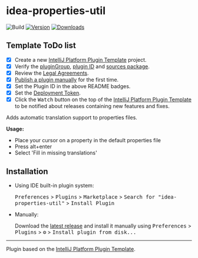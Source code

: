 # idea-properties-util

![Build](https://github.com/bwdvolde/idea-properties-util/workflows/Build/badge.svg)
[![Version](https://img.shields.io/jetbrains/plugin/v/PLUGIN_ID.svg)](https://plugins.jetbrains.com/plugin/15163-properties-translation)
[![Downloads](https://img.shields.io/jetbrains/plugin/d/PLUGIN_ID.svg)](https://plugins.jetbrains.com/plugin/15163-properties-translation)

## Template ToDo list
- [x] Create a new [IntelliJ Platform Plugin Template][template] project.
- [x] Verify the [pluginGroup](/gradle.properties), [plugin ID](/src/main/resources/META-INF/plugin.xml) and [sources package](/src/main/kotlin).
- [x] Review the [Legal Agreements](https://plugins.jetbrains.com/docs/marketplace/legal-agreements.html).
- [x] [Publish a plugin manually](https://www.jetbrains.org/intellij/sdk/docs/basics/getting_started/publishing_plugin.html) for the first time.
- [x] Set the Plugin ID in the above README badges.
- [x] Set the [Deployment Token](https://plugins.jetbrains.com/docs/marketplace/plugin-upload.html).
- [x] Click the <kbd>Watch</kbd> button on the top of the [IntelliJ Platform Plugin Template][template] to be notified about releases containing new features and fixes.

<!-- Plugin description -->
Adds automatic translation support to properties files.


**Usage:**

- Place your cursor on a property in the default properties file
- Press alt+enter
- Select 'Fill in missing translations'
<!-- Plugin description end -->

## Installation

- Using IDE built-in plugin system:
  
  <kbd>Preferences</kbd> > <kbd>Plugins</kbd> > <kbd>Marketplace</kbd> > <kbd>Search for "idea-properties-util"</kbd> >
  <kbd>Install Plugin</kbd>
  
- Manually:

  Download the [latest release](https://github.com/bwdvolde/idea-properties-util/releases/latest) and install it manually using
  <kbd>Preferences</kbd> > <kbd>Plugins</kbd> > <kbd>⚙️</kbd> > <kbd>Install plugin from disk...</kbd>


---
Plugin based on the [IntelliJ Platform Plugin Template][template].

[template]: https://github.com/JetBrains/intellij-platform-plugin-template
